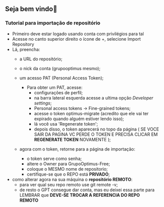 ## Seja bem vindo👋




### Tutorial para importação de repositório


- Primeiro deve estar logado usando conta com privilégios para tal
- Acesse no canto superior direito o ícone de +, selecione Import Repository
- Lá, preencha:
  - a URL do repositório;
  - o nick da conta (grupooptimus mesmo);
  - um acesso PAT (Personal Access Token);
    - Para obter um PAT, acesse:
      - configurações de perfil;
      - na barra lateral esquerda acesse a ultima opção _Developer settings_;
      - Personal access tokens -> Fine-grained tokens;
      - acesse o token optimus-migrate (acredito que ele vai ter expirado quando alguém estiver lendo isso);
      - lá você usa 'Regenerate token';
      - depois disso, o token aparecerá no topo da página ( SE VOCE SAIR DA PAGINA VC PERDE O TOKEN E PRECISA CLICAR EM **REGENERATE TOKEN** NOVAMENTE );

   - agora com o token, retorne para a página de importação:
     - o token serve como senha;
     - altere o Owner para GrupoOptimus-Free;
     - coloque o MESMO nome de repositorio;
     - certifique-se que o REPO está **PRIVADO**;
- como alterar agora na sua máquina o **repositório REMOTO**:
  - para ver qual seu repo remoto use git remote -v;
  - de resto o GPT consegue dar conta, mas eu deixei essa parte para LEMBRAR que **DEVE-SE TROCAR A REFERENCIA DO REPO REMOTO**
